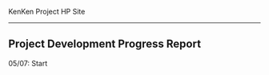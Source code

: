 KenKen Project HP Site

--------------------------------------
Project Development Progress Report
--------------------------------------

05/07: Start
